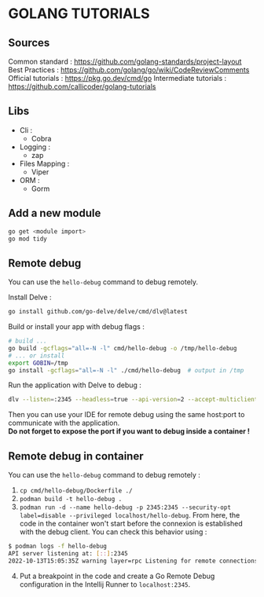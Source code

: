 # GOLANG TUTORIALS

## Sources

Common standard : https://github.com/golang-standards/project-layout
Best Practices : https://github.com/golang/go/wiki/CodeReviewComments
Official tutorials : https://pkg.go.dev/cmd/go
Intermediate tutorials : https://github.com/callicoder/golang-tutorials

## Libs

* Cli :
  * Cobra
* Logging :
  * zap
* Files Mapping :
  * Viper
* ORM :
  * Gorm

## Add a new module

```sh
go get <module import>
go mod tidy
```

## Remote debug

You can use the `hello-debug` command to debug remotely.

Install Delve :

```sh
go install github.com/go-delve/delve/cmd/dlv@latest
```

Build or install your app with debug flags :

```sh
# build ...                                                                                 
go build -gcflags="all=-N -l" cmd/hello-debug -o /tmp/hello-debug
# ... or install
export GOBIN=/tmp
go install -gcflags="all=-N -l" ./cmd/hello-debug  # output in /tmp
```

Run the application with Delve to debug :

```sh
dlv --listen=:2345 --headless=true --api-version=2 --accept-multiclient exec /tmp/hello-debug     
```

Then you can use your IDE for remote debug using the same host:port to communicate with the application.  
**Do not forget to expose the port if you want to debug inside a container !**

## Remote debug in container

You can use the `hello-debug` command to debug remotely :

1. `cp cmd/hello-debug/Dockerfile ./`
2. `podman build -t hello-debug .`
3. `podman run -d --name hello-debug -p 2345:2345 --security-opt label=disable --privileged localhost/hello-debug`. From
here, the code in the container won't start before the connexion is established with the debug client. You can check
this behavior using :

```sh
$ podman logs -f hello-debug
API server listening at: [::]:2345
2022-10-13T15:05:35Z warning layer=rpc Listening for remote connections (connections are not authenticated nor encrypted)
```

4. Put a breakpoint in the code and create a Go Remote Debug configuration in the Intellij Runner to `localhost:2345`.
